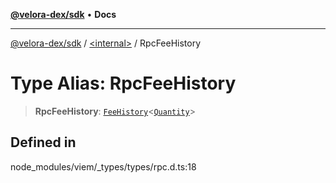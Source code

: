 [**@velora-dex/sdk**](../../README.md) • **Docs**

***

[@velora-dex/sdk](../../globals.md) / [\<internal\>](../README.md) / RpcFeeHistory

# Type Alias: RpcFeeHistory

> **RpcFeeHistory**: [`FeeHistory`](FeeHistory.md)\<[`Quantity`](Quantity.md)\>

## Defined in

node\_modules/viem/\_types/types/rpc.d.ts:18

